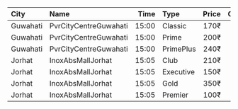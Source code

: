 | City     | Name                  |  Time | Type      | Price | Capacity | Booked |
| :------- | :-------------------- | ----: | :-------- | ----: | -------: | -----: |
| Guwahati | PvrCityCentreGuwahati | 15:00 | Classic   |  170₹ |       40 |     28 |
| Guwahati | PvrCityCentreGuwahati | 15:00 | Prime     |  200₹ |       82 |     71 |
| Guwahati | PvrCityCentreGuwahati | 15:00 | PrimePlus |  240₹ |       13 |     11 |
| Jorhat   | InoxAbsMallJorhat     | 15:05 | Club      |  210₹ |       34 |      0 |
| Jorhat   | InoxAbsMallJorhat     | 15:05 | Executive |  150₹ |        2 |      0 |
| Jorhat   | InoxAbsMallJorhat     | 15:05 | Gold      |  350₹ |        6 |      0 |
| Jorhat   | InoxAbsMallJorhat     | 15:05 | Premier   |  100₹ |       12 |      0 |
